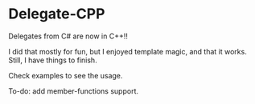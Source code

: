 # Delegate-CPP

Delegates from C# are now in C++!!

I did that mostly for fun, but I enjoyed template magic, and that it works. Still, I have things to finish.

Check examples to see the usage.



To-do: add member-functions support.
